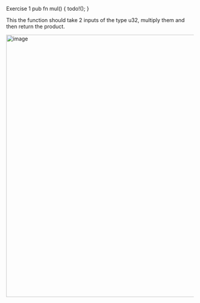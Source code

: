 Exercise 1
pub fn mul() {
    todo!();
}

This the function should take 2 inputs of the type u32, multiply them and then return the product.

<img width="1198" height="705" alt="image" src="https://github.com/user-attachments/assets/d03e1283-b83f-43c9-9a3c-0e108e612728" />
